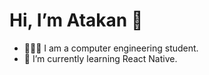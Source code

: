 # Hi, I’m Atakan 👋

- 👨🏻‍💻 I am a computer engineering student.
- 🌱 I’m currently learning React Native.

<!---

- 👀 I’m interested in ...
- 🌱 I’m currently learning ...
- 💞️ I’m looking to collaborate on ...
- 📫 How to reach me ...

--->




